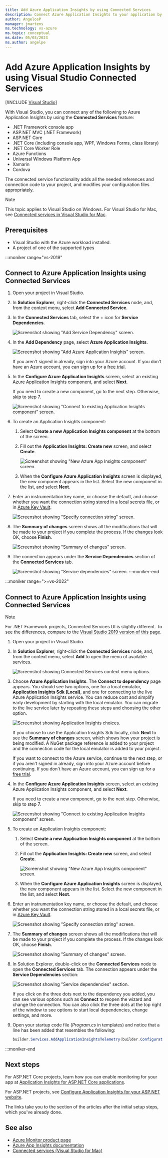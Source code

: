 ```yaml
---
title: Add Azure Application Insights by using Connected Services
description: Connect Azure Application Insights to your application by using Connected Services in Visual Studio on Windows and add a connected service.
author: AngelosP
manager: jmartens
ms.technology: vs-azure
ms.topic: conceptual
ms.date: 05/03/2023
ms.author: angelpe
---
```

# Add Azure Application Insights by using Visual Studio Connected Services

 [!INCLUDE [Visual Studio](~/includes/applies-to-version/vs-windows-only.md)]

With Visual Studio, you can connect any of the following to Azure Application Insights by using the **Connected Services** feature:

- .NET Framework console app
- ASP.NET MVC (.NET Framework) 
- ASP.NET Core
- .NET Core (including console app, WPF, Windows Forms, class library)
- .NET Core Worker Role
- Azure Functions
- Universal Windows Platform App
- Xamarin
- Cordova

The connected service functionality adds all the needed references and connection code to your project, and modifies your configuration files appropriately.

> [!NOTE]
> This topic applies to Visual Studio on Windows. For Visual Studio for Mac, see [Connected services in Visual Studio for Mac](/visualstudio/mac/connected-services).

## Prerequisites

- Visual Studio with the Azure workload installed.
- A project of one of the supported types

:::moniker range="vs-2019"

## Connect to Azure Application Insights using Connected Services

1. Open your project in Visual Studio.

1. In **Solution Explorer**, right-click the **Connected Services** node, and, from the context menu, select **Add Connected Service**.

1. In the **Connected Services** tab, select the + icon for **Service Dependencies**.

    ![Screenshot showing "Add Service Dependency" screen.](./media/vs-azure-tools-connected-services-storage/vs-2019/connected-services-tab.png)

1. In the **Add Dependency** page, select **Azure Application Insights**.

    ![Screenshot showing "Add Azure Application Insights" screen.](./media/azure-app-insights-add-connected-service/azure-app-insights.png)

    If you aren't signed in already, sign into your Azure account. If you don't have an Azure account, you can sign up for a [free trial](https://azure.microsoft.com/free/).

1. In the **Configure Azure Application Insights** screen, select an existing Azure Application Insights component, and select **Next**.

    If you need to create a new component, go to the next step. Otherwise, skip to step 7.

    ![Screenshot showing "Connect to existing Application Insights component" screen.](./media/azure-app-insights-add-connected-service/created-app-insights.png)

1. To create an Application Insights component:

   1. Select **Create a new Application Insights component** at the bottom of the screen.

   1. Fill out the **Application Insights: Create new** screen, and select **Create**.

       ![Screenshot showing "New Azure App Insights component" screen.](./media/azure-app-insights-add-connected-service/create-new-app-insights.png)

   1. When the **Configure Azure Application Insights** screen is displayed, the new component appears in the list. Select the new component in the list, and select **Next**.

1. Enter an instrumentation key name, or choose the default, and choose whether you want the connection string stored in a local secrets file, or in [Azure Key Vault](/azure/key-vault).

   ![Screenshot showing "Specify connection string" screen.](./media/azure-app-insights-add-connected-service/connection-string.png)

1. The **Summary of changes** screen shows all the modifications that will be made to your project if you complete the process. If the changes look OK, choose **Finish**.

   ![Screenshot showing "Summary of changes" screen.](./media/azure-app-insights-add-connected-service/summary-of-changes.png)

1. The connection appears under the **Service Dependencies** section of the **Connected Services** tab.

   ![Screenshot showing "Service dependencies" screen.](./media/azure-app-insights-add-connected-service/service-dependencies-after.png)
:::moniker-end

:::moniker range=">=vs-2022"

## Connect to Azure Application Insights using Connected Services

> [!NOTE]
> For .NET Framework projects, Connected Services UI is slightly different. To see the differences, compare to the [Visual Studio 2019 version of this page](./azure-app-insights-add-connected-service.md?view=vs-2019&preserve-view=true).

1. Open your project in Visual Studio.

1. In **Solution Explorer**, right-click the **Connected Services** node, and, from the context menu, select **Add** to open the menu of available services.

   ![Screenshot showing Connected Services context menu options.](./media/azure-app-insights-add-connected-service/vs-2022/add-connected-service-context-menu-2.png)

1. Choose **Azure Application Insights**. The **Connect to dependency** page appears. You should see two options, one for a local emulator, **Application Insights Sdk (Local)**, and one for connecting to the live Azure Application Insights service. You can reduce cost and simplify early development by starting with the local emulator. You can migrate to the live service later by repeating these steps and choosing the other option.

   ![Screenshot showing Application Insights choices.](./media/azure-app-insights-add-connected-service/vs-2022/application-insights-choices-2.png)

   If you choose to use the Application Insights Sdk locally, click **Next** to see the **Summary of changes** screen, which shows how your project is being modified. A NuGet package reference is added to your project and the connection code for the local emulator is added to your project.

   If you want to connect to the Azure service, continue to the next step, or if you aren't signed in already, sign into your Azure account before continuing. If you don't have an Azure account, you can sign up for a [free trial](https://azure.microsoft.com/free/).

1. In the **Configure Azure Application Insights** screen, select an existing Azure Application Insights component, and select **Next**.

    If you need to create a new component, go to the next step. Otherwise, skip to step 7.

    ![Screenshot showing "Connect to existing Application Insights component" screen.](./media/azure-app-insights-add-connected-service/created-app-insights.png)

1. To create an Application Insights component:

   1. Select **Create a new Application Insights component** at the bottom of the screen.

   1. Fill out the **Application Insights: Create new** screen, and select **Create**.

       ![Screenshot showing "New Azure App Insights component" screen.](./media/azure-app-insights-add-connected-service/create-new-app-insights.png)

   1. When the **Configure Azure Application Insights** screen is displayed, the new component appears in the list. Select the new component in the list, and select **Next**.

1. Enter an instrumentation key name, or choose the default, and choose whether you want the connection string stored in a local secrets file, or in [Azure Key Vault](/azure/key-vault).

   ![Screenshot showing "Specify connection string" screen.](./media/azure-app-insights-add-connected-service/connection-string.png)

1. The **Summary of changes** screen shows all the modifications that will be made to your project if you complete the process. If the changes look OK, choose **Finish**.

   ![Screenshot showing "Summary of changes" screen.](./media/azure-app-insights-add-connected-service/summary-of-changes.png)

1. In Solution Explorer, double-click on the **Connected Services** node to open the **Connected Services** tab. The connection appears under the **Service Dependencies** section:

   ![Screenshot showing "Service dependencies" section.](./media/azure-app-insights-add-connected-service/service-dependencies-after.png)

   If you click on the three dots next to the dependency you added, you can see various options such as **Connect** to reopen the wizard and change the connection. You can also click the three dots at the top right of the window to see options to start local dependencies, change settings, and more.

1. Open your startup code file (*Program.cs* in templates) and notice that a line has been added that resembles the following:

   ```csharp
   builder.Services.AddApplicationInsightsTelemetry(builder.Configuration["APPLICATIONINSIGHTS_CONNECTION_STRING"]);
   ```

:::moniker-end

## Next steps

For ASP.NET Core projects, learn how you can enable monitoring for your app at [Application Insights for ASP.NET Core applications](/azure/azure-monitor/app/asp-net-core?tabs=netcorenew%2Cnetcore6#run-your-application).

For ASP.NET projects, see [Configure Application Insights for your ASP.NET website](/azure/azure-monitor/app/asp-net#add-client-side-monitoring).

The links take you to the section of the articles after the initial setup steps, which you've already done.

## See also

- [Azure Monitor product page](https://azure.microsoft.com/services/monitor/)
- [Azure App Insights documentation](/azure/azure-monitor/app/app-insights-overview/)
- [Connected services (Visual Studio for Mac)](/visualstudio/mac/connected-services)
